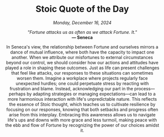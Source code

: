 <h1 align="center">Stoic Quote of the Day</h1>
<p align="center"><em>Monday, December 16, 2024</em></p>
<p align="center">
    <em>"Fortune attacks us as often as we attack Fortune.  It."</em><br>
    <strong>— Seneca</strong>
</p>

<p align="center" style="max-width:600px;margin:0 auto;">
    In Seneca's view, the relationship between Fortune and ourselves mirrors a dance of mutual influence, where both have the capacity to impact one another. When we attribute our misfortunes to external circumstances beyond our control, we should consider how our actions and attitudes have played a role in shaping these outcomes. Just as life can present challenges that feel like attacks, our responses to these situations can sometimes worsen them. Imagine a workplace where projects regularly face unexpected hurdles; one could perpetuate stress by reacting with frustration and blame. Instead, acknowledging our part in the process—perhaps by adapting strategies or managing expectations—can lead to a more harmonious interaction with life's unpredictable nature. This reflects the essence of Stoic thought, which teaches us to cultivate resilience by focusing on our responses, knowing that both setbacks and progress often arise from this interplay. Embracing this awareness allows us to navigate life's ups and downs with more grace and less turmoil, making peace with the ebb and flow of Fortune by recognizing the power of our choices amidst it.
</p>
